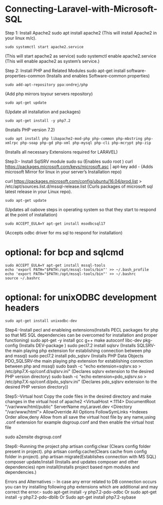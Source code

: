 # Connecting-Laravel-with-Microsoft-SQL
Step 1: Install Apache2
	sudo apt install apache2
(This will install Apache2 in your linux m/c).
	
	sudo systemctl start apache2.service 
(This will start apache2 as service)
	sudo systemctl enable apache2.service
(This will enable apache2 as system’s service.)

Step 2: Install PHP and Related Modules
	sudo apt-get install software-properties-common
(Installs and enables Software-common properties)

	sudo add-apt-repository ppa:ondrej/php
(Add php mirrors toyour servers repository)

	sudo apt-get update
(Update all installation and packages)

	sudo apt-get install -y php7.2
(Installs PHP version 7.2)

	sudo apt install php libapache2-mod-php php-common php-mbstring php-xmlrpc php-soap php-gd php-xml php-mysql php-cli php-mcrypt php-zip
(Installs all necessary Extensions required for LARAVEL)
	
Step3:- Install SqlSRV module
	sudo su (Enables sudo root )
	curl https://packages.microsoft.com/keys/microsoft.asc | apt-key add - 
(Adds microsoft Mirror for linux in your server’s Installation repo) 
	
curl https://packages.microsoft.com/config/ubuntu/16.04/prod.list > /etc/apt/sources.list.d/mssql-release.list
(Curls packages of microsoft sql latest release in your Linux repo).

	sudo apt-get update
(Updates all oabove steps in operating system so that they start to respond at the point of installation)

	sudo ACCEPT_EULA=Y apt-get install msodbcsql17
(Accepts odbc driver for ms sql to respond for installation)

# optional: for bcp and sqlcmd
	sudo ACCEPT_EULA=Y apt-get install mssql-tools
	echo 'export PATH="$PATH:/opt/mssql-tools/bin"' >> ~/.bash_profile
	echo 'export PATH="$PATH:/opt/mssql-tools/bin"' >> ~/.bashrc
	source ~/.bashrc
# optional: for unixODBC development headers
	sudo apt-get install unixodbc-dev
	
Step4:-Install pecl and enableing extensions(Installs PECL packages for php so that MS SQL dependencies can be overcomed for installation and proper functioning)
	sudo apt-get -y install gcc g++ make autoconf libc-dev pkg-config
 (Installs DEV-package )
	sudo pecl7.2 install sqlsrv
 (Installs SQLSRV-the main playing php extension for establishing connection between php and mssql) 
	sudo pecl7.2 install pdo_sqlsrv
(Installs PHP Data Objects PDO_SQLSRV-the main playing php extension for establishing connection between php and mssql)
	sudo bash -c "echo extension=sqlsrv.so > /etc/php7.X-sp/conf.d/sqlsrv.ini"
(Declares sqlsrv extension to the desired PHP version directory)
	sudo bash -c "echo extension=pdo_sqlsrv.so > /etc/php7.X-sp/conf.d/pdo_sqlsrv.ini"
(Declares pdo_sqlsrv extension to the desired PHP version directory))

Step5:-Virtual host
Copy the code files in the desired directory and make changes in the virtual host of apache2 
<VirtualHost *:1114>
    DocumentRoot "/var/www/html/public"
    ServerName myLaravel.dev
    <Directory "/var/www/html">
            AllowOverride All
            Options FollowSymLinks +Indexes
            Order allow,deny
            Allow from all
    </Directory>
</VirtualHost>
save the virtual host file by any name,using .conf extension
for example dsgroup.conf
and then enable the virtual host file 

sudo a2ensite dsgroup.conf

Step6:-Running the project
php artisan config:clear (Clears config folder present in project).
php artisan config:cache(Clears cache from config folder in project).
php artisan migrate(Establishes connection with MS SQL)
composer update/install (Installs and updates composer and other dependencies)
npm install(Installs project based npm modules and dependencies.)


Errors and Alternatives :-
In case any error related to DB connection occurs you can try installing following php extensions which are additional and may correct the error:-
sudo apt-get install -y php7.2-pdo-odbc
Or
sudo apt-get install -y php7.2-pdo-dblib
Or
Sudo apt-get install php7.2-sybase
